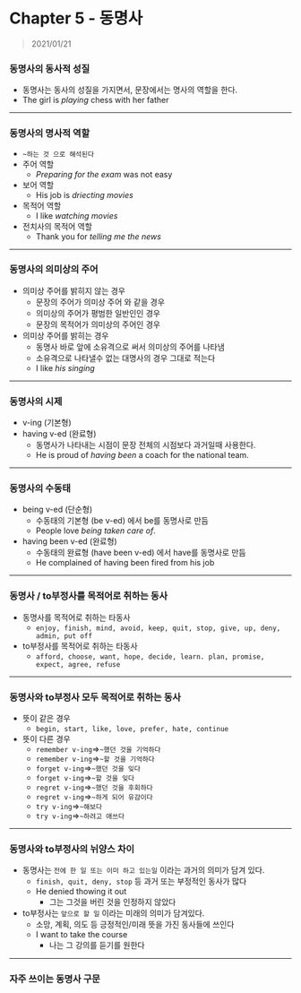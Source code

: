 # Chapter 5 - 동명사

> 2021/01/21

### 동명사의 동사적 성질

- 동명사는 동사의 성질을 가지면서, 문장에서는 명사의 역할을 한다.
- The girl is *playing* chess with her father

___

### 동명사의 명사적 역할

- ``~하는 것 으로 해석된다``
- 주어 역할
  - *Preparing for the exam* was not easy
- 보어 역할
  - His job is *driecting movies* 
- 목적어 역할
  - I like *watching movies*
- 전치사의 목적어 역할
  - Thank you for *telling me the news*

___

### 동명사의 의미상의 주어

- 의미상 주어를 밝히지 않는 경우
  - 문장의 주어가 의미상 주어 와 같을 경우
  - 의미상의 주어가 평범한 일반인인 경우
  - 문장의 목적어가 의미상의 주어인 경우
- 의미상 주어를 밝히는 경우
  - 동명사 바로 앞에 소유격으로 써서 의미상의 주어를 나타냄 
  - 소유격으로 나타낼수 없는 대명사의 경우 그대로 적는다
  - I like *his singing*

___

### 동명사의 시제

- v-ing (기본형)
- having v-ed (완료형)
  - 동명사가 나타내는 시점이 문장 전체의 시점보다 과거일때 사용한다.
  - He is proud of *having been* a coach for the national team.

___

### 동명사의 수동태

- being v-ed (단순형)
  - 수동태의 기본형 (be v-ed) 에서 be를 동명사로 만듬
  - People love *being taken care of*.
- having been v-ed (완료형)
  - 수동태의 완료형 (have been v-ed) 에서 have를 동명사로 만듬
  - He complained of having been fired from his job

___

### 동명사 / to부정사를 목적어로 취하는 동사

- 동명사를 목적어로 취하는 타동사
  - `enjoy, finish, mind, avoid, keep, quit, stop, give, up, deny, admin, put off`
- to부정사를 목적어로 취하는 타동사
  - `afford, choose, want, hope, decide, learn. plan, promise, expect, agree, refuse`

___

### 동명사와 to부정사 모두 목적어로 취하는 동사

- 뜻이 같은 경우
  - `begin, start, like, love, prefer, hate, continue`
- 뜻이 다른 경우
  - `remember v-ing`=>`~했던 것을 기억하다`
  - `remember v-ing`=>`~할 것을 기억하다`
  - `forget v-ing`=>`~했던 것을 잊다`
  - `forget v-ing`=>`~할 것을 잊다`
  - `regret v-ing`=>`~했던 것을 후회하다`
  - `regret v-ing`=>`~하게 되어 유감이다`
  - `try v-ing`=>`~해보다`
  - `try v-ing`=>`~하려고 애쓰다`

___

### 동명사와 to부정사의 뉘양스 차이

- 동명사는 `전에 한 일 또는 이미 하고 있는일` 이라는 과거의 의미가 담겨 있다.
  - `finish, quit, deny, stop` 등 과거 또는 부정적인 동사가 많다
  - He denied thowing it out
    - 그는 그것을 버린 것을 인정하지 않았다
- to부정사는 `앞으로 할 일` 이라는 미래의 의미가 담겨있다.
  - 소망, 계획, 의도 등 긍정적인/미래 뜻을 가진 동사들에 쓰인다
  - I want to take the course
    - 나는 그 강의를 듣기를 원한다

___

### 자주 쓰이는 동명사 구문


